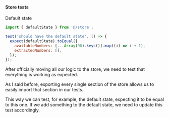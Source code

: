 #### Store tests

Default state

```js
import { defaultState } from '@/store';

test('should have the default state', () => {
  expect(defaultState).toEqual({
    availableNumbers: [...Array(90).keys()].map((i) => i + 1),
    extractedNumbers: [],
  });
});

```

<aside class="notes">
After officially moving all our logic to the store, we need to test that
everything is working as expected.

As I said before, exporting every single section of the store allows us to easily
import that section in our tests.

This way we can test, for example, the default state, expecting it to be equal to this one.
If we add something to the default state, we need to update this test accordingly.
</aside>
